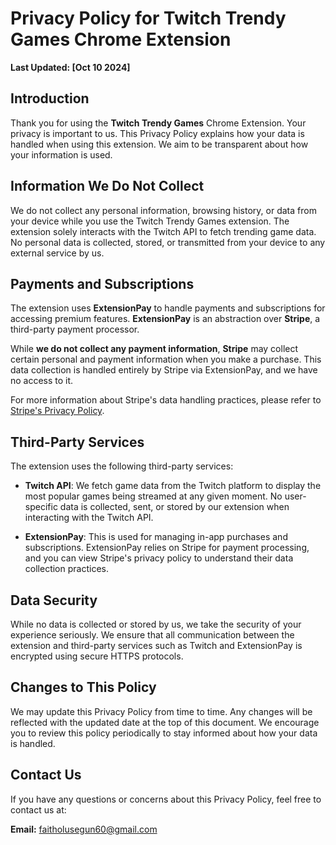 # Privacy Policy for Twitch Trendy Games Chrome Extension

**Last Updated: [Oct 10 2024]**

## Introduction
Thank you for using the **Twitch Trendy Games** Chrome Extension. Your privacy is important to us. This Privacy Policy explains how your data is handled when using this extension. We aim to be transparent about how your information is used.

## Information We Do Not Collect
We do not collect any personal information, browsing history, or data from your device while you use the Twitch Trendy Games extension. The extension solely interacts with the Twitch API to fetch trending game data. No personal data is collected, stored, or transmitted from your device to any external service by us.

## Payments and Subscriptions
The extension uses **ExtensionPay** to handle payments and subscriptions for accessing premium features. **ExtensionPay** is an abstraction over **Stripe**, a third-party payment processor.

While **we do not collect any payment information**, **Stripe** may collect certain personal and payment information when you make a purchase. This data collection is handled entirely by Stripe via ExtensionPay, and we have no access to it.

For more information about Stripe's data handling practices, please refer to [Stripe's Privacy Policy](https://stripe.com/privacy).

## Third-Party Services
The extension uses the following third-party services:

- **Twitch API**: We fetch game data from the Twitch platform to display the most popular games being streamed at any given moment. No user-specific data is collected, sent, or stored by our extension when interacting with the Twitch API.
  
- **ExtensionPay**: This is used for managing in-app purchases and subscriptions. ExtensionPay relies on Stripe for payment processing, and you can view Stripe's privacy policy to understand their data collection practices.

## Data Security
While no data is collected or stored by us, we take the security of your experience seriously. We ensure that all communication between the extension and third-party services such as Twitch and ExtensionPay is encrypted using secure HTTPS protocols.

## Changes to This Policy
We may update this Privacy Policy from time to time. Any changes will be reflected with the updated date at the top of this document. We encourage you to review this policy periodically to stay informed about how your data is handled.

## Contact Us
If you have any questions or concerns about this Privacy Policy, feel free to contact us at:

**Email:** [faitholusegun60@gmail.com](mailto:faitholusegun60@gmail.com)

